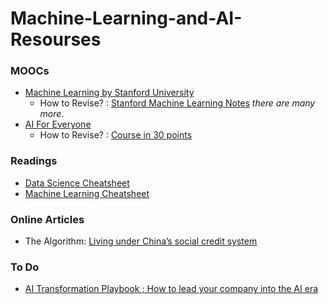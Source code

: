 # Machine-Learning-and-AI-Resourses
### MOOCs
* [Machine Learning by Stanford University](https://www.coursera.org/learn/machine-learning)
  * How to Revise? : [Stanford Machine Learning Notes](http://www.holehouse.org/mlclass/)   _there are many more_.
* [AI For Everyone](https://www.coursera.org/learn/ai-for-everyone)
  * How to Revise? : [Course in 30 points](https://towardsdatascience.com/ai-for-everyone-what-andrew-ng-want-to-convey-with-this-non-technical-course-in-30-points-bedaea57c81b)

### Readings
* [Data Science Cheatsheet](https://github.com/vikumsw/Machine-Learning-and-AI-Resourses/blob/master/DSCheatSheet.pdf)
* [Machine Learning Cheatsheet](https://github.com/afshinea/stanford-cs-229-machine-learning/blob/master/en/super-cheatsheet-machine-learning.pdf)

### Online Articles
* The Algorithm: [Living under China’s social credit system](https://go.technologyreview.com/is-chinas-social-credit-system-misunderstood?)







### To Do
* [AI Transformation Playbook ; How to lead your company into the AI era](https://landing.ai/ai-transformation-playbook/)
